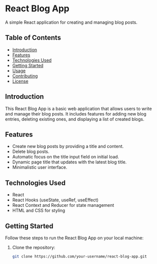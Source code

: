 # React Blog App

A simple React application for creating and managing blog posts.

## Table of Contents

- [Introduction](#introduction)
- [Features](#features)
- [Technologies Used](#technologies-used)
- [Getting Started](#getting-started)
- [Usage](#usage)
- [Contributing](#contributing)
- [License](#license)

## Introduction

This React Blog App is a basic web application that allows users to write and manage their blog posts. It includes features for adding new blog entries, deleting existing ones, and displaying a list of created blogs.

## Features

- Create new blog posts by providing a title and content.
- Delete blog posts.
- Automatic focus on the title input field on initial load.
- Dynamic page title that updates with the latest blog title.
- Minimalistic user interface.

## Technologies Used

- React
- React Hooks (useState, useRef, useEffect)
- React Context and Reducer for state management
- HTML and CSS for styling

## Getting Started

Follow these steps to run the React Blog App on your local machine:

1. Clone the repository:

   ```bash
   git clone https://github.com/your-username/react-blog-app.git
   ```
   
